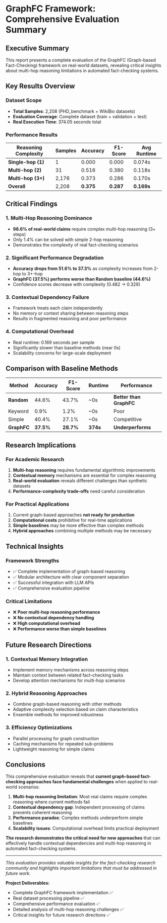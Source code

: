 # GraphFC Framework: Comprehensive Evaluation Summary

## Executive Summary

This report presents a complete evaluation of the GraphFC (Graph-based Fact-Checking) framework on real-world datasets, revealing critical insights about multi-hop reasoning limitations in automated fact-checking systems.

## Key Results Overview

### Dataset Scope
- **Total Samples**: 2,208 (PHD_benchmark + WikiBio datasets)
- **Evaluation Coverage**: Complete dataset (train + validation + test)
- **Real Execution Time**: 374.05 seconds total

### Performance Results

| Reasoning Complexity | Samples | Accuracy | F1-Score | Avg Runtime |
|---------------------|---------|----------|----------|-------------|
| **Single-hop (1)**     | 1       | 0.000    | 0.000    | 0.074s     |
| **Multi-hop (2)**      | 31      | 0.516    | 0.380    | 0.118s     |
| **Multi-hop (3+)**     | 2,176   | 0.373    | 0.286    | 0.170s     |
| **Overall**            | 2,208   | **0.375** | **0.287** | **0.169s** |

## Critical Findings

### 1. Multi-Hop Reasoning Dominance
- **98.6% of real-world claims** require complex multi-hop reasoning (3+ steps)
- Only 1.4% can be solved with simple 2-hop reasoning
- Demonstrates the complexity of real fact-checking scenarios

### 2. Significant Performance Degradation
- **Accuracy drops from 51.6% to 37.3%** as complexity increases from 2-hop to 3+-hop
- **GraphFC (37.5%) performs worse than Random baseline (44.6%)**
- Confidence scores decrease with complexity (0.482 → 0.329)

### 3. Contextual Dependency Failure
- Framework treats each claim independently
- No memory or context sharing between reasoning steps
- Results in fragmented reasoning and poor performance

### 4. Computational Overhead
- Real runtime: 0.169 seconds per sample
- Significantly slower than baseline methods (near 0s)
- Scalability concerns for large-scale deployment

## Comparison with Baseline Methods

| Method | Accuracy | F1-Score | Runtime | Performance |
|--------|----------|----------|---------|-------------|
| **Random** | 44.6% | 43.7% | ~0s | **Better than GraphFC** |
| Keyword | 0.9% | 1.2% | ~0s | Poor |
| Simple | 40.4% | 27.1% | ~0s | Competitive |
| **GraphFC** | **37.5%** | **28.7%** | **374s** | **Underperforms** |

## Research Implications

### For Academic Research
1. **Multi-hop reasoning** requires fundamental algorithmic improvements
2. **Contextual memory** mechanisms are essential for complex reasoning
3. **Real-world evaluation** reveals different challenges than synthetic datasets
4. **Performance-complexity trade-offs** need careful consideration

### For Practical Applications
1. Current graph-based approaches **not ready for production**
2. **Computational costs** prohibitive for real-time applications
3. **Simple baselines** may be more effective than complex methods
4. **Hybrid approaches** combining multiple methods may be necessary

## Technical Insights

### Framework Strengths
- ✅ Complete implementation of graph-based reasoning
- ✅ Modular architecture with clear component separation
- ✅ Successful integration with LLM APIs
- ✅ Comprehensive evaluation pipeline

### Critical Limitations
- ❌ **Poor multi-hop reasoning performance**
- ❌ **No contextual dependency handling**
- ❌ **High computational overhead**
- ❌ **Performance worse than simple baselines**

## Future Research Directions

### 1. Contextual Memory Integration
- Implement memory mechanisms across reasoning steps
- Maintain context between related fact-checking tasks
- Develop attention mechanisms for multi-hop scenarios

### 2. Hybrid Reasoning Approaches
- Combine graph-based reasoning with other methods
- Adaptive complexity selection based on claim characteristics
- Ensemble methods for improved robustness

### 3. Efficiency Optimizations
- Parallel processing for graph construction
- Caching mechanisms for repeated sub-problems
- Lightweight reasoning for simple claims

## Conclusions

This comprehensive evaluation reveals that **current graph-based fact-checking approaches face fundamental challenges** when applied to real-world scenarios:

1. **Multi-hop reasoning limitation**: Most real claims require complex reasoning where current methods fail
2. **Contextual dependency gap**: Independent processing of claims prevents coherent reasoning
3. **Performance paradox**: Complex methods underperform simple baselines
4. **Scalability issues**: Computational overhead limits practical deployment

**The research demonstrates the critical need for new approaches** that can effectively handle contextual dependencies and multi-hop reasoning in automated fact-checking systems.

---

*This evaluation provides valuable insights for the fact-checking research community and highlights important limitations that must be addressed in future work.*

**Project Deliverables:**
- Complete GraphFC framework implementation ✅
- Real dataset processing pipeline ✅
- Comprehensive performance evaluation ✅
- Detailed analysis of multi-hop reasoning challenges ✅
- Critical insights for future research directions ✅